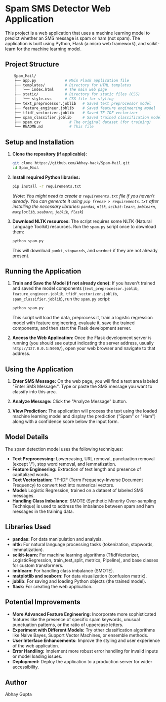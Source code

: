 # Spam SMS Detector Web Application

This project is a web application that uses a machine learning model to predict whether an SMS message is spam or ham (not spam). The application is built using Python, Flask (a micro web framework), and scikit-learn for the machine learning model.

## Project Structure
```bash
    Spam_Mail/
    ├── app.py             # Main Flask application file
    ├── templates/         # Directory for HTML templates
    │   └── index.html     # The main web page
    ├── static/            # Directory for static files (CSS)
    │   └── style.css      # CSS file for styling
    ├── text_preprocessor.joblib   # Saved text preprocessor model
    ├── feature_engineer.joblib    # Saved feature engineering model
    ├── tfidf_vectorizer.joblib    # Saved TF-IDF vectorizer
    ├── spam_classifier.joblib     # Saved trained classification model
    ├── spam.csv             # The original dataset (for training)
    └── README.md            # This file    
```

## Setup and Installation

1.  **Clone the repository (if applicable):**
    ```bash
    git clone https://github.com/Abhay-hack/Spam-Mail.git
    cd Spam_Mail
    ```

2.  **Install required Python libraries:**
    ```bash
    pip install -r requirements.txt
    ```
    *(Note: You might need to create a `requirements.txt` file if you haven't already. You can generate it using `pip freeze > requirements.txt` after installing the necessary libraries: `pandas`, `nltk`, `scikit-learn`, `imblearn`, `matplotlib`, `seaborn`, `joblib`, `flask`)*

3.  **Download NLTK resources:**
    The script requires some NLTK (Natural Language Toolkit) resources. Run the `spam.py` script once to download them:
    ```bash
    python spam.py
    ```
    This will download `punkt`, `stopwords`, and `wordnet` if they are not already present.

## Running the Application

1.  **Train and Save the Model (if not already done):**
    If you haven't trained and saved the model components (`text_preprocessor.joblib`, `feature_engineer.joblib`, `tfidf_vectorizer.joblib`, `spam_classifier.joblib`), run the `spam.py` script:
    ```bash
    python spam.py
    ```
    This script will load the data, preprocess it, train a logistic regression model with feature engineering, evaluate it, save the trained components, and then start the Flask development server.

2.  **Access the Web Application:**
    Once the Flask development server is running (you should see output indicating the server address, usually `http://127.0.0.1:5000/`), open your web browser and navigate to that address.

## Using the Application

1.  **Enter SMS Message:** On the web page, you will find a text area labeled "Enter SMS Message:". Type or paste the SMS message you want to classify into this area.

2.  **Analyze Message:** Click the "Analyze Message" button.

3.  **View Prediction:** The application will process the text using the loaded machine learning model and display the prediction ("Spam" or "Ham") along with a confidence score below the input form.

## Model Details

The spam detection model uses the following techniques:

* **Text Preprocessing:** Lowercasing, URL removal, punctuation removal (except '/'), stop word removal, and lemmatization.
* **Feature Engineering:** Extraction of text length and presence of capitalized words.
* **Text Vectorization:** TF-IDF (Term Frequency-Inverse Document Frequency) to convert text into numerical vectors.
* **Model:** Logistic Regression, trained on a dataset of labeled SMS messages.
* **Handling Class Imbalance:** SMOTE (Synthetic Minority Over-sampling Technique) is used to address the imbalance between spam and ham messages in the training data.

## Libraries Used

* **pandas:** For data manipulation and analysis.
* **nltk:** For natural language processing tasks (tokenization, stopwords, lemmatization).
* **scikit-learn:** For machine learning algorithms (TfidfVectorizer, LogisticRegression, train\_test\_split, metrics, Pipeline), and base classes for custom transformers.
* **imblearn:** For handling class imbalance (SMOTE).
* **matplotlib and seaborn:** For data visualization (confusion matrix).
* **joblib:** For saving and loading Python objects (the trained model).
* **flask:** For creating the web application.

## Potential Improvements

* **More Advanced Feature Engineering:** Incorporate more sophisticated features like the presence of specific spam keywords, unusual punctuation patterns, or the ratio of uppercase letters.
* **Experiment with Different Models:** Try other classification algorithms like Naive Bayes, Support Vector Machines, or ensemble methods.
* **User Interface Enhancements:** Improve the styling and user experience of the web application.
* **Error Handling:** Implement more robust error handling for invalid inputs or model loading issues.
* **Deployment:** Deploy the application to a production server for wider accessibility.

## Author

Abhay Gupta
